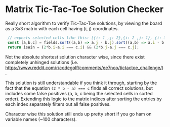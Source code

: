 # Matrix Tic-Tac-Toe Solution Checker
Really short algorithm to verify Tic-Tac-Toe solutions, by viewing the board as a 3x3 matrix
with each cell having (i, j) coordinates. 

```js
 // expects selected cells like this: [{i: 1 ,j: 2},{i: 2 ,j: 1}, {i: 3 ,j: 3}];
 const [a,b,c] = fields.sort((a,b) => a.j - b.j).sort((a,b) => a.i - b.i)
 return isWin = (2*b.i-a.i === c.i) && (2*b.j-a.j === c.j);
```

Not the absolute shortest solution character wise, 
since there exist completely unhinged solutions 
(i.e. https://www.reddit.com/r/codegolf/comments/ee7noo/tictactoe_challenge/).

This solution is still understandable if you think it through, starting
by the fact that the equation `(2 * b - a) === c` finds all correct solutions,
but includes some false positives (a, b, c being the selected cells in sorted order).
Extending this logic to the matrix indices after sorting the entries by
each index separately filters out all false positives.

Character wise this solution still ends up pretty short if you go ham on variable names (~100 characters).

